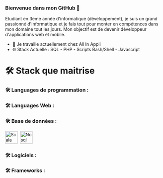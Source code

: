 ### Bienvenue dans mon GitHub 👋

Etudiant en 3eme année d'informatique (développement), je suis un grand passionné d'informatique et je fais tout pour monter en compétences dans mon domaine tout les jours. Mon objectif est de devenir développeur d'applications web et mobile.

- 🔭 Je travaille actuellement chez All In Appli
- 🌐 Stack Actuelle : SQL - PHP - Scripts Bash/Shell - Javascript 

# :hammer_and_wrench: Stack que maitrise 

### :hammer_and_wrench: Languages de programmation :

### :hammer_and_wrench: Languages Web :

### :hammer_and_wrench: Base de données : 
  <img src="https://github.com/devicons/devicon/blob/master/icons/sql/sql-original-wordmark.svg" title="Scala" alt="Scala" width="40" height="40" />&nbsp;
  <img src="https://github.com/devicons/devicon/blob/master/icons/nosql/nosql-original-wordmark.svg" title="Nosql" alt="Nosql" width="40" height="40" />&nbsp;

### :hammer_and_wrench: Logiciels :

### :hammer_and_wrench: Frameworks :



<!--
**IliasAssadki/IliasAssadki** is a ✨ _special_ ✨ repository because its `README.md` (this file) appears on your GitHub profile.

Here are some ideas to get you started:

- 🔭 I’m currently working on ...
- 👯 I’m looking to collaborate on ...
- 🤔 I’m looking for help with ...
- 💬 Ask me about ...
- 📫 How to reach me: ...
- 😄 Pronouns: ...
- ⚡ Fun fact: ...
-->

